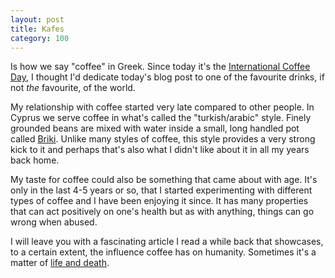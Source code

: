 ```yaml
---
layout: post
title: Kafes
category: 100
---
```

Is how we say "coffee" in Greek. Since today it's the [International Coffee Day](https://en.wikipedia.org/wiki/International_Coffee_Day), I thought I'd dedicate today's blog post to one of the favourite drinks, if not *the* favourite, of the world.

My relationship with coffee started very late compared to other people. In Cyprus we serve coffee in what's called the "turkish/arabic" style. Finely grounded beans are mixed with water inside a small, long handled pot called [Briki](https://www.google.com/search?q=cyprus+coffee+pot&safe=off&tbm=isch&imgil=a93zrsn9N6NnLM%253A%253BJcrue1KOBHWcSM%253Bhttp%25253A%25252F%25252Fwww.mystockphoto.com%25252Fphotograph%25252Fbriki-coffee-pot-jls-060-cyprus-briki-coffee-pots-greek-319474&source=iu&pf=m&fir=a93zrsn9N6NnLM%253A%252CJcrue1KOBHWcSM%252C_&biw=1440&bih=787&usg=__1o0cgtrRggeSFuLTK0_NGYE8sF8%3D&ved=0CCgQyjdqFQoTCLODtKj1ocgCFYGqgAodu8kJDw&ei=Sn0NVrO2KoHVggS7k6d4#imgrc=bGsW7G67_zbqCM%3A&usg=__1o0cgtrRggeSFuLTK0_NGYE8sF8%3D). Unlike many styles of coffee, this style provides a very strong kick to it and perhaps that's also what I didn't like about it in all my years back home.

My taste for coffee could also be something that came about with age. It's only in the last 4-5 years or so, that I started experimenting with different types of coffee and I have been enjoying it since. It has many properties that can act positively on one's health but as with anything, things can go wrong when abused.

I will leave you with a fascinating article I read a while back that showcases, to a certain extent, the influence coffee has on humanity. Sometimes it's a matter of [life and death](http://opinionator.blogs.nytimes.com/2014/07/09/how-coffee-fueled-the-civil-war).
